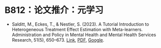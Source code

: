 # B812：论文推介：元学习

- Salditt, M., Eckes, T., & Nestler, S. (2023). A Tutorial Introduction to Heterogeneous Treatment Effect Estimation with Meta-learners. Administration and Policy in Mental Health and Mental Health Services Research, 51(5), 650–673. [Link](https://doi.org/10.1007/s10488-023-01303-9), [PDF](https://link.springer.com/content/pdf/10.1007/s10488-023-01303-9.pdf), [Google](<https://scholar.google.com/scholar?q=A Tutorial Introduction to Heterogeneous Treatment Effect Estimation with Meta-learners>).
